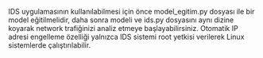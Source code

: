 IDS uygulamasının kullanılabilmesi için önce model_egitim.py dosyası ile bir model eğitilmelidir, daha sonra modeli ve ids.py dosyasını aynı dizine koyarak network trafiğinizi analiz etmeye başlayabilirsiniz. Otomatik IP adresi engelleme özelliği yalnızca IDS sistemi root yetkisi verilerek Linux sistemlerde çalıştırılabilir.
